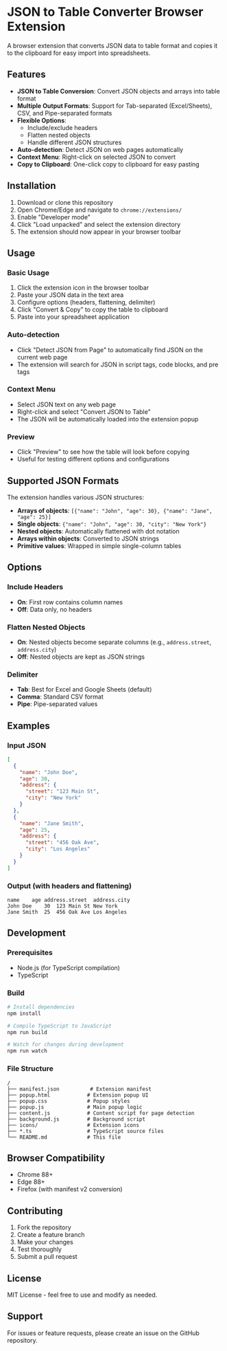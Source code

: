 # JSON to Table Converter Browser Extension

A browser extension that converts JSON data to table format and copies it to the clipboard for easy import into spreadsheets.

## Features

- **JSON to Table Conversion**: Convert JSON objects and arrays into table format
- **Multiple Output Formats**: Support for Tab-separated (Excel/Sheets), CSV, and Pipe-separated formats
- **Flexible Options**: 
  - Include/exclude headers
  - Flatten nested objects
  - Handle different JSON structures
- **Auto-detection**: Detect JSON on web pages automatically
- **Context Menu**: Right-click on selected JSON to convert
- **Copy to Clipboard**: One-click copy to clipboard for easy pasting

## Installation

1. Download or clone this repository
2. Open Chrome/Edge and navigate to `chrome://extensions/`
3. Enable "Developer mode"
4. Click "Load unpacked" and select the extension directory
5. The extension should now appear in your browser toolbar

## Usage

### Basic Usage

1. Click the extension icon in the browser toolbar
2. Paste your JSON data in the text area
3. Configure options (headers, flattening, delimiter)
4. Click "Convert & Copy" to copy the table to clipboard
5. Paste into your spreadsheet application

### Auto-detection

- Click "Detect JSON from Page" to automatically find JSON on the current web page
- The extension will search for JSON in script tags, code blocks, and pre tags

### Context Menu

- Select JSON text on any web page
- Right-click and select "Convert JSON to Table"
- The JSON will be automatically loaded into the extension popup

### Preview

- Click "Preview" to see how the table will look before copying
- Useful for testing different options and configurations

## Supported JSON Formats

The extension handles various JSON structures:

- **Arrays of objects**: `[{"name": "John", "age": 30}, {"name": "Jane", "age": 25}]`
- **Single objects**: `{"name": "John", "age": 30, "city": "New York"}`
- **Nested objects**: Automatically flattened with dot notation
- **Arrays within objects**: Converted to JSON strings
- **Primitive values**: Wrapped in simple single-column tables

## Options

### Include Headers
- **On**: First row contains column names
- **Off**: Data only, no headers

### Flatten Nested Objects
- **On**: Nested objects become separate columns (e.g., `address.street`, `address.city`)
- **Off**: Nested objects are kept as JSON strings

### Delimiter
- **Tab**: Best for Excel and Google Sheets (default)
- **Comma**: Standard CSV format
- **Pipe**: Pipe-separated values

## Examples

### Input JSON
```json
[
  {
    "name": "John Doe",
    "age": 30,
    "address": {
      "street": "123 Main St",
      "city": "New York"
    }
  },
  {
    "name": "Jane Smith",
    "age": 25,
    "address": {
      "street": "456 Oak Ave",
      "city": "Los Angeles"
    }
  }
]
```

### Output (with headers and flattening)
```
name	age	address.street	address.city
John Doe	30	123 Main St	New York
Jane Smith	25	456 Oak Ave	Los Angeles
```

## Development

### Prerequisites
- Node.js (for TypeScript compilation)
- TypeScript

### Build
```bash
# Install dependencies
npm install

# Compile TypeScript to JavaScript
npm run build

# Watch for changes during development
npm run watch
```

### File Structure
```
/
├── manifest.json          # Extension manifest
├── popup.html            # Extension popup UI
├── popup.css             # Popup styles
├── popup.js              # Main popup logic
├── content.js            # Content script for page detection
├── background.js         # Background script
├── icons/                # Extension icons
├── *.ts                  # TypeScript source files
└── README.md             # This file
```

## Browser Compatibility

- Chrome 88+
- Edge 88+
- Firefox (with manifest v2 conversion)

## Contributing

1. Fork the repository
2. Create a feature branch
3. Make your changes
4. Test thoroughly
5. Submit a pull request

## License

MIT License - feel free to use and modify as needed.

## Support

For issues or feature requests, please create an issue on the GitHub repository. 